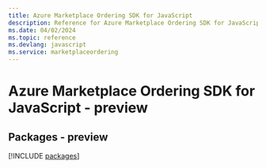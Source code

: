 ```yaml
---
title: Azure Marketplace Ordering SDK for JavaScript
description: Reference for Azure Marketplace Ordering SDK for JavaScript
ms.date: 04/02/2024
ms.topic: reference
ms.devlang: javascript
ms.service: marketplaceordering
---
```

# Azure Marketplace Ordering SDK for JavaScript - preview
## Packages - preview
[!INCLUDE [packages](marketplace-ordering-index.md)]